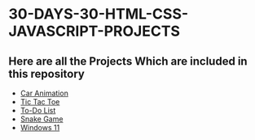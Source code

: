 # 30-DAYS-30-HTML-CSS-JAVASCRIPT-PROJECTS

## Here are all the Projects Which are included in this repository

- [Car Animation](https://github.com/sahilsingh12221802/30-DAYS-30-HTML-CSS-JAVASCRIPT-PROJECTS/tree/main/Car%20Animation)<br>
- [Tic Tac Toe](https://github.com/sahilsingh12221802/30-DAYS-30-HTML-CSS-JAVASCRIPT-PROJECTS/tree/main/Tic%20Tac%20Toe)<br>
- [To-Do List](https://github.com/sahilsingh12221802/30-DAYS-30-HTML-CSS-JAVASCRIPT-PROJECTS/tree/main/To-Do%20List)<br>
- [Snake Game](https://github.com/sahilsingh12221802/30-DAYS-30-HTML-CSS-JAVASCRIPT-PROJECTS/tree/main/Snake%20Game)<br>
- [Windows 11](https://github.com/sahilsingh12221802/30-DAYS-30-HTML-CSS-JAVASCRIPT-PROJECTS/tree/main/Windows%2011)<br>
